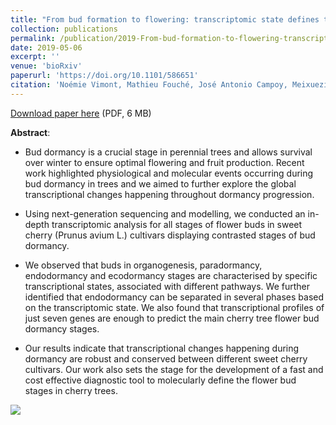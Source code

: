```yaml
---
title: "From bud formation to flowering: transcriptomic state defines the cherry developmental phases of sweet cherry bud dormancy"
collection: publications
permalink: /publication/2019-From-bud-formation-to-flowering-transcriptomic-state-defines-the-cherry-developmental-phases-of-sweet-cherry-bud-dormancy
date: 2019-05-06
excerpt: ''
venue: 'bioRxiv'
paperurl: 'https://doi.org/10.1101/586651'
citation: 'Noémie Vimont, Mathieu Fouché, José Antonio Campoy, Meixuezi Tong, Mustapha Arkoun, Jean-Claude Yvin, Philip A. Wigge, Elisabeth Dirlewanger, Sandra Cortijo, Bénédicte Wenden (2018), "From bud formation to flowering: transcriptomic state defines the cherry developmental phases of sweet cherry bud dormancy", <i>bioRxiv</i> 586651'
---
```

<i class="ai ai-biorxiv"></i> [Download paper here](https://www.biorxiv.org/content/biorxiv/early/2019/05/06/586651.full-text.pdf) (PDF, 6 MB)

**Abstract**:
 - Bud dormancy is a crucial stage in perennial trees and allows survival over winter to ensure optimal flowering and fruit production. Recent work highlighted physiological and molecular events occurring during bud dormancy in trees and we aimed to further explore the global transcriptional changes happening throughout dormancy progression.

 - Using next-generation sequencing and modelling, we conducted an in-depth transcriptomic analysis for all stages of flower buds in sweet cherry (Prunus avium L.) cultivars displaying contrasted stages of bud dormancy.

 - We observed that buds in organogenesis, paradormancy, endodormancy and ecodormancy stages are characterised by specific transcriptional states, associated with different pathways. We further identified that endodormancy can be separated in several phases based on the transcriptomic state. We also found that transcriptional profiles of just seven genes are enough to predict the main cherry tree flower bud dormancy stages.

 - Our results indicate that transcriptional changes happening during dormancy are robust and conserved between different sweet cherry cultivars. Our work also sets the stage for the development of a fast and cost effective diagnostic tool to molecularly define the flower bud stages in cherry trees.

<img src='/bwenden/images/transcriptomic-regulation-of-flower-bud-dormancy.png' />

<script type="text/javascript" src="https://d1bxh8uas1mnw7.cloudfront.net/assets/embed.js"></script><div class="altmetric-embed" data-badge-type="donut" data-altmetric-id="57639456" />

